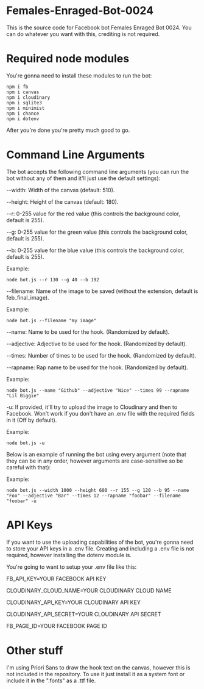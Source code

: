 # Females-Enraged-Bot-0024
This is the source code for Facebook bot Females Enraged Bot 0024.
You can do whatever you want with this, crediting is not required.

# Required node modules

You're gonna need to install these modules to run the bot:

```
npm i fb
npm i canvas
npm i cloudinary
npm i sqlite3
npm i minimist
npm i chance
npm i dotenv
```

After you're done you're pretty much good to go.

# Command Line Arguments

The bot accepts the following command line arguments (you can run the bot without any of them and it'll just use the default settings):

--width: Width of the canvas (default: 510).

--height: Height of the canvas (default: 180).


--r: 0-255 value for the red value (this controls the background color, default is 255).

--g: 0-255 value for the green value (this controls the background color, default is 255).

--b: 0-255 value for the blue value (this controls the background color, default is 255).

Example: 
``` 
node bot.js --r 130 --g 40 --b 192
```


--filename: Name of the image to be saved (without the extension, default is feb_final_image). 

Example: 
``` 
node bot.js --filename "my image" 
```


--name: Name to be used for the hook. (Randomized by default).

--adjective: Adjective to be used for the hook. (Randomized by default).

--times: Number of times to be used for the hook. (Randomized by default).

--rapname: Rap name to be used for the hook. (Randomized by default). 

Example: 
``` 
node bot.js --name "Github" --adjective "Nice" --times 99 --rapname "Lil Biggie"
```


-u: If provided, it'll try to upload the image to Cloudinary and then to Facebook. Won't work if you don't have an .env file with the required fields in it (Off by default).

Example: 
``` 
node bot.js -u
```

Below is an example of running the bot using every argument (note that they can be in any order, however arguments are case-sensitive so be careful with that):

Example: 
``` 
node bot.js --width 1000 --height 600 --r 155 --g 120 --b 95 --name "Foo" --adjective "Bar" --times 12 --rapname "foobar" --filename "foobar" -u
```

# API Keys

If you want to use the uploading capabilities of the bot, you're gonna need to store your API keys in a .env file. Creating and including a .env file is not required, however installing the dotenv module is. 

You're going to want to setup your .env file like this:

FB_API_KEY=YOUR FACEBOOK API KEY

CLOUDINARY_CLOUD_NAME=YOUR CLOUDINARY CLOUD NAME

CLOUDINARY_API_KEY=YOUR CLOUDINARY API KEY

CLOUDINARY_API_SECRET=YOUR CLOUDINARY API SECRET

FB_PAGE_ID=YOUR FACEBOOK PAGE ID


# Other stuff

I'm using Priori Sans to draw the hook text on the canvas, however this is not included in the repository. To use it just install it as a system font or include it in the ".fonts" as a .ttf file.
